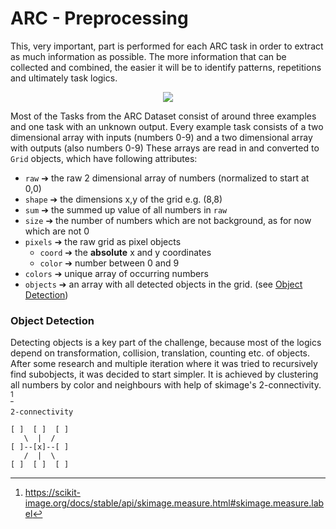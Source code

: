 # ARC - Preprocessing 
This, very important, part is performed for each ARC task in order to extract as much information as possible. The more information that can be collected and combined, the easier it will be to identify patterns, repetitions and ultimately task logics.


<p align="center">
  <img src="https://media.tenor.com/QfgUqeUeB6kAAAAM/monsieur-propre-mr-propre.gif" />
</p>


Most of the Tasks from the ARC Dataset consist of around three examples and one task with an unknown output. Every example task consists of a two dimensional array with inputs (numbers 0-9) and a two dimensional array with outputs (also numbers 0-9)
These arrays are read in and converted to `Grid` objects, which have following attributes:

 - `raw` ➔ the raw 2 dimensional array of numbers (normalized to start at 0,0)
 - `shape` ➔ the dimensions x,y of the grid e.g. (8,8)
 - `sum` ➔ the summed up value of all numbers in `raw`
 - `size` ➔ the number of numbers which are not background, as for now which are not 0
 - `pixels` ➔ the raw grid as pixel objects
	 - `coord` ➔ the **absolute** x and y coordinates
	 - `color` ➔ number between 0 and 9
 - `colors` ➔ unique array of occurring numbers
 - `objects` ➔ an array with all detected objects in the grid. (see [Object Detection](#Object-Detection))

### Object Detection
Detecting objects is a key part of the challenge, because most of the logics depend on transformation, collision, translation, counting etc. of objects. After some research and multiple iteration where it was tried to recursively find subobjects, it was decided to start simpler.
It is achieved by clustering all numbers by color and neighbours with help of skimage's 2-connectivity. [^1]
```
2-connectivity

[ ]  [ ]  [ ] 
   \  |  /    
[ ]--[x]--[ ] 
   /  |  \    
[ ]  [ ]  [ ]
```
[^1]: https://scikit-image.org/docs/stable/api/skimage.measure.html#skimage.measure.label
